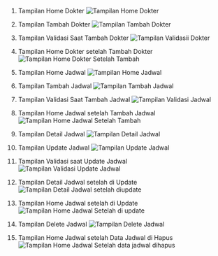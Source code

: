 1. Tampilan Home Dokter
   ![Tampilan Home Dokter](https://github.com/user-attachments/assets/5cb08217-d676-485a-ad9b-a60bb12b09d4)

2. Tampilan Tambah Dokter
   ![Tampilan Tambah Dokter](https://github.com/user-attachments/assets/68e192d8-cecf-4f36-97db-efcf59b2e5a1)

3. Tampilan Validasi Saat Tambah Dokter
   ![Tampilan Validasii Dokter](https://github.com/user-attachments/assets/887dc7d7-a50d-423b-8db5-696940b5f0dc)

4. Tampilan Home Dokter setelah Tambah Dokter
   ![Tampilan Home Dokter Setelah Tambah](https://github.com/user-attachments/assets/daf7872c-5c55-4404-a40a-f8edc85b4c15)

5. Tampilan Home Jadwal
   ![Tampilan Home Jadwal](https://github.com/user-attachments/assets/e4fa23ca-897b-4e4f-905b-003f42d4a3a3)

6. Tampilan Tambah Jadwal
   ![Tampilan Tambah Jadwal](https://github.com/user-attachments/assets/1aa6e8e7-8404-4c41-98ef-79382ada48a1)

7. Tampilan Validasi Saat Tambah Jadwal
   ![Tampilan Validasi Jadwal](https://github.com/user-attachments/assets/0b219363-80fd-4093-9074-d2c194817483)

8. Tampilan Home Jadwal setelah Tambah Jadwal
   ![Tampilan Home Jadwal Setelah Tambah](https://github.com/user-attachments/assets/caa12255-355a-4ba3-8ac1-14180ce345b4)

9. Tampilan Detail Jadwal
    ![Tampilan Detail Jadwal](https://github.com/user-attachments/assets/eeb17d13-3439-4ccf-93c1-dfd0ffb4ced7)

10. Tampilan Update Jadwal
    ![Tampilan Update Jadwal](https://github.com/user-attachments/assets/89a9078c-a21b-48e3-954d-d27a9809d898)

11. Tampilan Validasi saat Update Jadwal
    ![Tampilan Validasi Update Jadwal](https://github.com/user-attachments/assets/a67d65df-2a73-4176-8006-b208f744a112)

12. Tampilan Detail Jadwal setelah di Update
    ![Tampilan Detail Jadwal setelah diupdate](https://github.com/user-attachments/assets/96a47409-2b63-401c-aa74-6377ef34707d)

13. Tampilan Home Jadwal setelah di Update
    ![Tampilan Home Jadwal Setelah di update](https://github.com/user-attachments/assets/f0b870ec-46e5-4560-bef7-56f388ef8b00)

14. Tampilan Delete Jadwal
    ![Tampilan Delete Jadwal](https://github.com/user-attachments/assets/13d4d2a5-ffde-4928-a0ec-25e639f3dcf4)

15. Tampilan Home Jadwal setelah Data Jadwal di Hapus
    ![Tampilan Home Jadwal Setelah data jadwal dihapus](https://github.com/user-attachments/assets/f8b3c52a-5388-4f33-abe0-fb3161e1d8ea)
